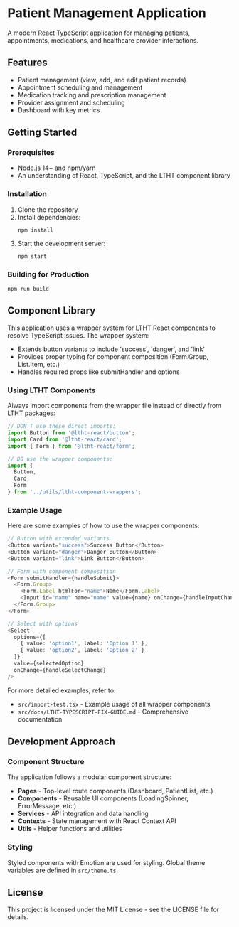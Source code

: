 # Patient Management Application

A modern React TypeScript application for managing patients, appointments, medications, and healthcare provider interactions.

## Features

- Patient management (view, add, and edit patient records)
- Appointment scheduling and management
- Medication tracking and prescription management
- Provider assignment and scheduling
- Dashboard with key metrics

## Getting Started

### Prerequisites

- Node.js 14+ and npm/yarn
- An understanding of React, TypeScript, and the LTHT component library

### Installation

1. Clone the repository
2. Install dependencies:
   ```
   npm install
   ```
3. Start the development server:
   ```
   npm start
   ```

### Building for Production

```
npm run build
```

## Component Library

This application uses a wrapper system for LTHT React components to resolve TypeScript issues. The wrapper system:

- Extends button variants to include 'success', 'danger', and 'link'
- Provides proper typing for component composition (Form.Group, List.Item, etc.)
- Handles required props like submitHandler and options

### Using LTHT Components

Always import components from the wrapper file instead of directly from LTHT packages:

```typescript
// DON'T use these direct imports:
import Button from '@ltht-react/button';
import Card from '@ltht-react/card';
import { Form } from '@ltht-react/form';

// DO use the wrapper components:
import { 
  Button, 
  Card, 
  Form 
} from '../utils/ltht-component-wrappers';
```

### Example Usage

Here are some examples of how to use the wrapper components:

```typescript
// Button with extended variants
<Button variant="success">Success Button</Button>
<Button variant="danger">Danger Button</Button>
<Button variant="link">Link Button</Button>

// Form with component composition
<Form submitHandler={handleSubmit}>
  <Form.Group>
    <Form.Label htmlFor="name">Name</Form.Label>
    <Input id="name" name="name" value={name} onChange={handleInputChange} />
  </Form.Group>
</Form>

// Select with options
<Select 
  options={[
    { value: 'option1', label: 'Option 1' },
    { value: 'option2', label: 'Option 2' }
  ]}
  value={selectedOption}
  onChange={handleSelectChange}
/>
```

For more detailed examples, refer to:
- `src/import-test.tsx` - Example usage of all wrapper components
- `src/docs/LTHT-TYPESCRIPT-FIX-GUIDE.md` - Comprehensive documentation

## Development Approach

### Component Structure

The application follows a modular component structure:

- **Pages** - Top-level route components (Dashboard, PatientList, etc.)
- **Components** - Reusable UI components (LoadingSpinner, ErrorMessage, etc.)
- **Services** - API integration and data handling
- **Contexts** - State management with React Context API
- **Utils** - Helper functions and utilities

### Styling

Styled components with Emotion are used for styling. Global theme variables are defined in `src/theme.ts`.

## License

This project is licensed under the MIT License - see the LICENSE file for details.
